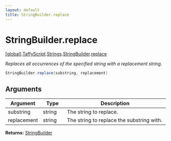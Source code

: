 ```yaml
---
layout: default
title: StringBuilder.replace
---
```


# StringBuilder.replace

[\[global\]]({{site.baseurl}}/docs/).[TaffyScript]({{site.baseurl}}/docs/TaffyScript/).[Strings]({{site.baseurl}}/docs/TaffyScript/Strings/).[StringBuilder]({{site.baseurl}}/docs/TaffyScript/Strings/StringBuilder/).[replace]({{site.baseurl}}/docs/TaffyScript/Strings/StringBuilder/replace/)

_Replaces all occurrences of the specified string with a replacement string._

```cs
StringBuilder.replace(substring, replacement)
```

## Arguments

<table>
  <col width="15%">
  <col width="15%">
  <thead>
    <tr>
      <th>Argument</th>
      <th>Type</th>
      <th>Description</th>
    </tr>
  </thead>
  <tbody>
    <tr>
      <td>substring</td>
      <td>string</td>
      <td>The string to replace.</td>
    </tr>
    <tr>
      <td>replacement</td>
      <td>string</td>
      <td>The string to replace the substring with.</td>
    </tr>
  </tbody>
</table>

**Returns:** [StringBuilder]({{site.baseurl}}/docs/TaffyScript/Strings/StringBuilder)
